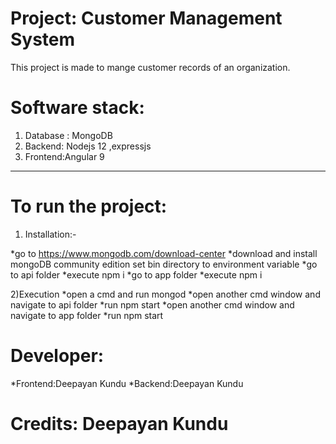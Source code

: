 # Project: Customer Management System

This project is made to mange customer records of an organization.

# Software stack:
1) Database : MongoDB
2) Backend: Nodejs 12 ,expressjs
3) Frontend:Angular 9

***********************************************************************************************************************************
# To run the project:

1) Installation:-

*go to https://www.mongodb.com/download-center 
*download and install mongoDB community edition
set bin directory to environment variable
*go to api folder
*execute npm i
*go to app folder
*execute npm i 

2)Execution
 *open a cmd and run mongod
 *open another cmd window and navigate to api folder
 *run npm start
 *open another cmd window and navigate to app folder
 *run npm start

# Developer:
*Frontend:Deepayan Kundu
*Backend:Deepayan Kundu

# Credits: Deepayan Kundu